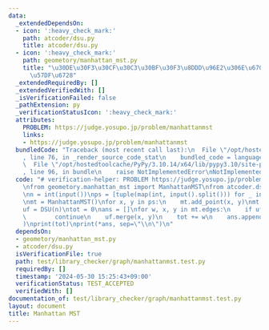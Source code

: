 ```yaml
---
data:
  _extendedDependsOn:
  - icon: ':heavy_check_mark:'
    path: atcoder/dsu.py
    title: atcoder/dsu.py
  - icon: ':heavy_check_mark:'
    path: geometory/manhattan_mst.py
    title: "\u30DE\u30F3\u30CF\u30C3\u30BF\u30F3\u8DDD\u96E2\u306E\u6700\u5C0F\u5168\
      \u57DF\u6728"
  _extendedRequiredBy: []
  _extendedVerifiedWith: []
  _isVerificationFailed: false
  _pathExtension: py
  _verificationStatusIcon: ':heavy_check_mark:'
  attributes:
    PROBLEM: https://judge.yosupo.jp/problem/manhattanmst
    links:
    - https://judge.yosupo.jp/problem/manhattanmst
  bundledCode: "Traceback (most recent call last):\n  File \"/opt/hostedtoolcache/PyPy/3.10.14/x64/lib/pypy3.10/site-packages/onlinejudge_verify/documentation/build.py\"\
    , line 76, in _render_source_code_stat\n    bundled_code = language.bundle(\n\
    \  File \"/opt/hostedtoolcache/PyPy/3.10.14/x64/lib/pypy3.10/site-packages/onlinejudge_verify/languages/python.py\"\
    , line 96, in bundle\n    raise NotImplementedError\nNotImplementedError\n"
  code: "# verification-helper: PROBLEM https://judge.yosupo.jp/problem/manhattanmst\n\
    \nfrom geometory.manhattan_mst import ManhattanMST\nfrom atcoder.dsu import DSU\n\
    \nn = int(input())\nps = [tuple(map(int, input().split())) for _ in range(n)]\n\
    \nmt = ManhattanMST()\nfor x, y in ps:\n    mt.add_point(x, y)\nmt.solve()\n\n\
    uf = DSU(n)\ntot = 0\nans = []\nfor w, x, y in mt.edges:\n    if uf.same(x, y):\n\
    \        continue\n    uf.merge(x, y)\n    tot += w\n    ans.append(f\"{x} {y}\"\
    )\nprint(tot)\nprint(*ans, sep=\"\\n\")\n"
  dependsOn:
  - geometory/manhattan_mst.py
  - atcoder/dsu.py
  isVerificationFile: true
  path: test/library_checker/graph/manhattanmst.test.py
  requiredBy: []
  timestamp: '2024-05-30 15:25:43+09:00'
  verificationStatus: TEST_ACCEPTED
  verifiedWith: []
documentation_of: test/library_checker/graph/manhattanmst.test.py
layout: document
title: Manhattan MST
---
```


